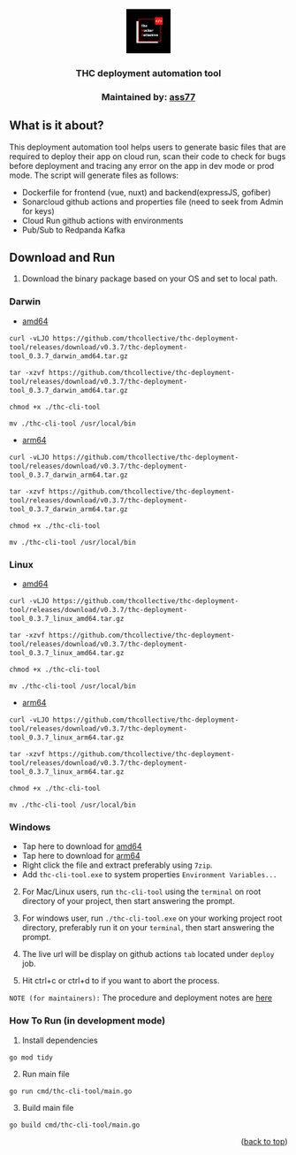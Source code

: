 <div align="center">
  <a href="https://github.com/thcollective">
    <img src="img/thc.png" alt="thc_logo" width="80" height="80">
  </a>
  <h3 align="center">THC deployment automation tool</h3>
  <h3 align="center">Maintained by: <a href="https://github.com/ass77">ass77</a></h3>
</div>

## What is it about?

This deployment automation tool helps users to generate basic files that are required to deploy their app on cloud run, scan their code to check for bugs before deployment and tracing any error on the app in dev mode or prod mode. The script will generate files as follows:

* Dockerfile for frontend (vue, nuxt) and backend(expressJS, gofiber)
* Sonarcloud github actions and properties file (need to seek from Admin for keys)
* Cloud Run github actions with environments
* Pub/Sub to Redpanda Kafka 

## Download and Run 

1. Download the binary package based on your OS and set to local path.

### Darwin

* [amd64](https://github.com/thcollective/thc-deployment-tool/releases/download/v0.3.7/thc-deployment-tool_0.3.7_darwin_amd64.tar.gz)
```
curl -vLJO https://github.com/thcollective/thc-deployment-tool/releases/download/v0.3.7/thc-deployment-tool_0.3.7_darwin_amd64.tar.gz
```
```
tar -xzvf https://github.com/thcollective/thc-deployment-tool/releases/download/v0.3.7/thc-deployment-tool_0.3.7_darwin_amd64.tar.gz
``` 
```
chmod +x ./thc-cli-tool
```
```
mv ./thc-cli-tool /usr/local/bin
```
* [arm64](https://github.com/thcollective/thc-deployment-tool/releases/download/v0.3.7/thc-deployment-tool_0.3.7_darwin_arm64.tar.gz)
```
curl -vLJO https://github.com/thcollective/thc-deployment-tool/releases/download/v0.3.7/thc-deployment-tool_0.3.7_darwin_arm64.tar.gz
```
```
tar -xzvf https://github.com/thcollective/thc-deployment-tool/releases/download/v0.3.7/thc-deployment-tool_0.3.7_darwin_arm64.tar.gz 
```
```
chmod +x ./thc-cli-tool
```
```
mv ./thc-cli-tool /usr/local/bin
```

### Linux

* [amd64](https://github.com/thcollective/thc-deployment-tool/releases/download/v0.3.7/thc-deployment-tool_0.3.7_linux_amd64.tar.gz)
```
curl -vLJO https://github.com/thcollective/thc-deployment-tool/releases/download/v0.3.7/thc-deployment-tool_0.3.7_linux_amd64.tar.gz
```
```
tar -xzvf https://github.com/thcollective/thc-deployment-tool/releases/download/v0.3.7/thc-deployment-tool_0.3.7_linux_amd64.tar.gz 
```
```
chmod +x ./thc-cli-tool
```
```
mv ./thc-cli-tool /usr/local/bin
```
* [arm64](https://github.com/thcollective/thc-deployment-tool/releases/download/v0.3.7/thc-deployment-tool_0.3.7_linux_arm64.tar.gz)
```
curl -vLJO https://github.com/thcollective/thc-deployment-tool/releases/download/v0.3.7/thc-deployment-tool_0.3.7_linux_arm64.tar.gz
```
```
tar -xzvf https://github.com/thcollective/thc-deployment-tool/releases/download/v0.3.7/thc-deployment-tool_0.3.7_linux_arm64.tar.gz 
```
```
chmod +x ./thc-cli-tool
```
```
mv ./thc-cli-tool /usr/local/bin
```

### Windows
*  Tap here to download for [amd64](https://github.com/thcollective/thc-deployment-tool/releases/download/v0.3.7/thc-deployment-tool_0.3.7_windows_amd64.tar.gz)
*  Tap here to download for [arm64](https://github.com/thcollective/thc-deployment-tool/releases/download/v0.3.7/thc-deployment-tool_0.3.7_windows_arm64.tar.gz)
*  Right click the file and extract preferably using `7zip`.
*  Add `thc-cli-tool.exe` to system properties `Environment Variables...`

2. For Mac/Linux users, run `thc-cli-tool` using the `terminal` on root directory of your project, then start answering the prompt.

3. For windows user, run `./thc-cli-tool.exe` on your working project root directory, preferably run it on your `terminal`, then start answering the prompt.

4. The live url will be display on github actions `tab` located under `deploy` job.

5. Hit ctrl+c or ctrl+d to if you want to abort the process.

`NOTE (for maintainers):` The procedure and deployment notes are [here](https://github.com/thcollective/thc-deployment-tool/blob/main/PROCEDURE.md)


### How To Run (in development mode)

1. Install dependencies
```
go mod tidy
```

2. Run main file
```
go run cmd/thc-cli-tool/main.go
```

3. Build main file
```
go build cmd/thc-cli-tool/main.go
```



<p align="right">(<a href="#top">back to top</a>)</p>



